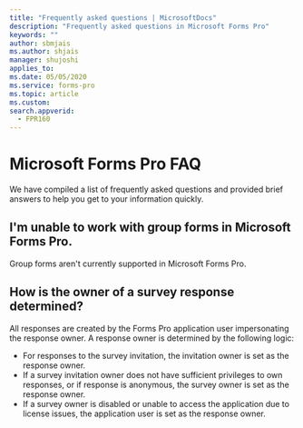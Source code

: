 ```yaml
---
title: "Frequently asked questions | MicrosoftDocs"
description: "Frequently asked questions in Microsoft Forms Pro"
keywords: ""
author: sbmjais
ms.author: shjais
manager: shujoshi
applies_to: 
ms.date: 05/05/2020
ms.service: forms-pro
ms.topic: article
ms.custom: 
search.appverid:
  - FPR160
---
```


# Microsoft Forms Pro FAQ

We have compiled a list of frequently asked questions and provided brief answers to help you get to your information quickly.

## I'm unable to work with group forms in Microsoft Forms Pro.

Group forms aren't currently supported in Microsoft Forms Pro.

## How is the owner of a survey response determined?

All responses are created by the Forms Pro application user impersonating the response owner. A response owner is determined by the following logic:
- For responses to the survey invitation, the invitation owner is set as the response owner.
- If a survey invitation owner does not have sufficient privileges to own responses, or if response is anonymous, the survey owner is set as the response owner.
- If a survey owner is disabled or unable to access the application due to license issues, the application user is set as the response owner.

